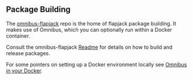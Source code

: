 ## Package Building

The [omnibus-flapjack](https://github.com/flapjack/omnibus-flapjack) repo is the home of flapjack package building. It makes use of Omnibus, which you can optionally run within a Docker container.

Consult the omnibus-flapjack [Readme](https://github.com/flapjack/omnibus-flapjack/blob/master/README.md) for details on how to build and release packages.

For some pointers on setting up a Docker environment locally see [Omnibus in your Docker](../Omnibus-In-Your-Docker).

